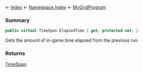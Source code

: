 ← [Index](Api-Index) ← [Namespace Index](Namespace-Index) ← [MyGridProgram](Sandbox.ModAPI.Ingame.MyGridProgram)

### Summary

```csharp
public virtual TimeSpan ElapsedTime { get; protected set; }
```

Gets the amount of in-game time elapsed from the previous run.

### Returns

[TimeSpan](https://docs.microsoft.com/en-us/dotnet/api/system.timespan?view=netframework-4.6)

